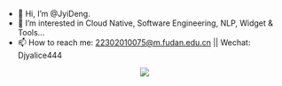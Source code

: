 - 👋 Hi, I’m @JyiDeng.
- 👀 I’m interested in Cloud Native, Software Engineering, NLP, Widget & Tools...
- 📫 How to reach me: 22302010075@m.fudan.edu.cn || Wechat: Djyalice444

<!---
- 🌱 I’m currently learning Data Structure, Discrete Mathematics, json skills, ...
--->

<!---这个不太准，怎么会有这么多html--->
<!---
<div align="center"> <img src="https://github-readme-stats.vercel.app/api/top-langs/?username=JyiDeng&hide_title=true&hide_border=true&layout=compact&langs_count=6&text_color=000&icon_color=fff&theme=graywhite" /> </div>
--->

<!---这个能用，但是数据不太好看就是了--->
<!---
![JyiDeng's GitHub stats](https://github-readme-stats.vercel.app/api?username=JyiDeng)
--->


<div align="center"> <img src="https://stats.justsong.cn/api/csdn?id=weixin_50132289"> </div>
<!---
![JyiDeng's Most used languages](https://github-readme-stats.vercel.app/api/top-langs?username=JyiDeng&show_icons=true&count_private=true&theme=gotham)
--->
<!---
<div align="center"> <img src="https://visitor-badge.glitch.me/badge?page_id=JyiDeng" /> </div>
--->
<!---
<div align="center"> <img src="https://github-profile-trophy.vercel.app/?username=JyiDeng" /> </div>
--->
<!---
<div align="center"> <img src="https://activity-graph.herokuapp.com/graph?username=JyiDeng&theme=xcode" /> </div>
--->


<!---
JyiDeng/JyiDeng is a ✨ special ✨ repository because its `README.md` (this file) appears on your GitHub profile.
You can click the Preview link to take a look at your changes.
--->
